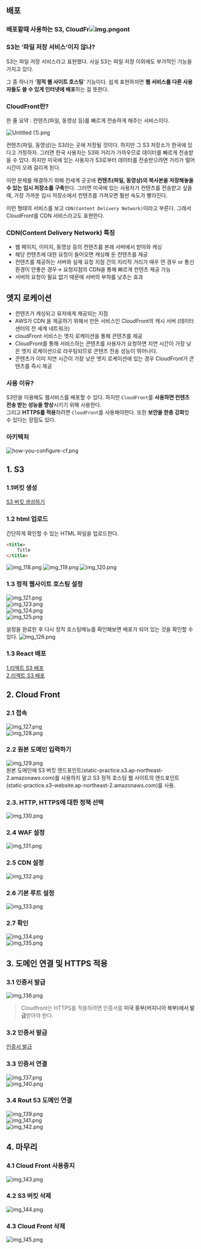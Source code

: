 ## 배포
  
### 배포할때 사용하는 S3, CloudFr![img.png](img.png)ont

### S3는 ‘파일 저장 서비스’이지 않나?

S3는 파일 저장 서비스라고 표현했다. 사실 S3는 파일 저장 이외에도 부가적인 기능을 가지고 있다.   
  
그 중 하나가 ‘**정적 웹 사이트 호스팅**’ 기능이다. 쉽게 표현하자면 **웹 서비스를 다른 사용자들도 쓸 수 있게 인터넷에 배포**하는 걸 뜻한다.

### CloudFront란?

<aside>
한 줄 요약 : 컨텐츠(파일, 동영상 등)를 빠르게 전송하게 해주는 서비스이다.
</aside>

  
![Untitled (1).png](../../img/Untitled%20(1).png)  

컨텐츠(파일, 동영상)는 S3라는 곳에 저장될 것이다. 하지만 그 S3 저장소가 한국에 있다고 가정하자. 그러면 한국 사용자는 S3와 거리가 가까우므로 데이터를 빠르게 전송받을 수 있다. 하지만 미국에 있는 사용자가 S3로부터 데이터를 전송받으려면 거리가 멀어 시간이 오래 걸리게 된다.

이런 문제를 해결하기 위해 전세계 곳곳에 **컨텐츠(파일, 동영상)의 복사본을 저장해놓을 수 있는 임시 저장소를 구축**한다. 그러면 미국에 있는 사용자가 컨텐츠를 전송받고 싶을 때, 가장 가까운 임시 저장소에서 컨텐츠를 가져오면 훨씬 속도가 빨라진다.

이런 형태의 서비스를 보고 `CDN(Content Delivery Network)`이라고 부른다. 그래서 CloudFront를 CDN 서비스라고도 표현한다.  

### CDN(Content Delivery Network) 특징

- 웹 페이지, 이미지, 동영상 등의 컨텐츠를 본래 서버에서 받아와 캐싱
- 해당 컨텐츠에 대한 요청이 들어오면 캐싱해 둔 컨텐츠를 제공
- 컨텐츠를 제공하는 서버와 실제 요청 지점 간의 지리적 거리가 매우 먼 경우 or 통신 환경이 안좋은 경우→ 요청지점의 CDN을 통해 빠르게 컨텐츠 제공 가능
- 서버의 요청이 필요 없기 때문에 서버의 부하를 낮추는 효과

## 엣지 로케이션

- 컨텐츠가 캐싱되고 유저에게 제공되는 지점
- AWS가 CDN 을 제공하기 위해서 만든 서비스인 CloudFront의 캐시 서버 (데이터 센터의 전 세계 네트워크)
- cloudFront 서비스는 엣지 로케이션을 통해 콘텐츠를 제공 
- CloudFront를 통해 서비스하는 콘텐츠를 사용자가 요청하면 지연 시간이 가장 낮은 엣지 로케이션으로 라우팅되므로 콘텐츠 전송 성능이 뛰어나다.
- 콘텐츠가 이미 지연 시간이 가장 낮은 엣지 로케이션에 있는 경우 CloudFront가 콘텐츠를 즉시 제공
  
### 사용 이유?
S3만을 이용해도 웹서비스를 배포할 수 있다. 하지만 `CloudFront`를 **사용하면 컨텐츠 전송 받는 성능을 향상**시키기 위해 사용한다.  
그리고 **HTTPS를 적용**하려면 `CloudFront`를 사용해야한다. 또한 **보안을 한층 강화**할 수 있다는 장점도 있다. 
  
### 아키텍처
![how-you-configure-cf.png](../../img/how-you-configure-cf.png)  
  
## 1. S3

### 1.1버킷 생성
[S3 버킷 생성하기](../5.s3/0.S3.md)  
  
  
### 1.2 html 업로드
간단하게 확인할 수 있는 HTML 파일을 업로드한다.  
```html
<title>
    Title
</title>
```
![img_118.png](../../img/img_118.png)
![img_119.png](../../img/img_119.png)
![img_120.png](../../img/img_120.png)  
  
### 1.3 정적 웹사이트 호스팅 설정
![img_121.png](../../img/img_121.png)  
![img_123.png](../../img/img_123.png)  
![img_124.png](../../img/img_124.png)  
![img_125.png](../../img/img_125.png)  
  
설정을 완료한 후 다시 정적 호스팅메뉴를 확인해보면 배포가 되어 있는 것을 확인할 수 있다.
![img_126.png](../../img/img_126.png)  
  
### 1.3 React 배포 
[1.리엑트 S3 배포](https://velog.io/@jwo0o0/AWS-S3%EB%A1%9C-React-%EC%95%A0%ED%94%8C%EB%A6%AC%EC%BC%80%EC%9D%B4%EC%85%98-%EB%B0%B0%ED%8F%AC%ED%95%98%EA%B8%B0)  
[2.리엑트 S3 배포](https://velog.io/@kimkevin90/React-CRA-%EB%B0%B0%ED%8F%ACAWS-S3-CloudFront)  
  
## 2. Cloud Front  
### 2.1 접속
![img_127.png](../../img/img_127.png)  
![img_128.png](../../img/img_128.png)  

### 2.2 원본 도메인 입력하기
![img_129.png](../../img/img_129.png)  
원본 도메인에 S3 버킷 엔드포인트(static-practice.s3.ap-northeast-2.amazonaws.com)를 사용하지 말고 S3 정적 호스팅 웹 사이트의 엔드포인트(static-practice.s3-website.ap-northeast-2.amazonaws.com)를 사용.  
  
### 2.3. HTTP, HTTPS에 대한 정책 선택
![img_130.png](../../img/img_130.png)  
  
  
### 2.4 WAF 설정 
![img_131.png](../../img/img_131.png)  
  
### 2.5 CDN 설정  
![img_132.png](../../img/img_132.png)  
### 2.6 기본 루트 설정
![img_133.png](../../img/img_133.png)  
  
### 2.7 확인  
![img_134.png](../../img/img_134.png)  
![img_135.png](../../img/img_135.png)  
  
## 3. 도메인 연결 및 HTTPS 적용  
  
### 3.1 인증서 발급
![img_136.png](../../img/img_136.png)  

> Cloudfront는 HTTPS를 적용하려면 인증서를 **미국 동부(버지니아 북부)에서 발급**받아야 한다.
> 
  
### 3.2 인증서 발급  
[인증서 발급](../2.route53/0.Route53.md)  
  
### 3.3 인증서 연결
![img_137.png](../../img/img_137.png)  
![img_140.png](../../img/img_140.png)
  
### 3.4 Rout 53 도메인 연결
![img_139.png](../../img/img_139.png)  
![img_141.png](../../img/img_141.png)  
![img_142.png](../../img/img_142.png)  
  
## 4. 마무리
### 4.1 Cloud Front 사용중지
![img_143.png](../../img/img_143.png)  
### 4.2 S3 버킷 삭제
![img_144.png](../../img/img_144.png)  
### 4.3 Cloud Front 삭제
![img_145.png](../../img/img_145.png)